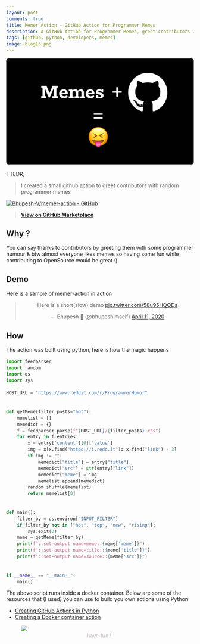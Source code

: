 ```yaml
---
layout: post
comments: true
title: Memer Action - GitHub Action for Programmer Memes
description: A GitHub Action for Programmer Memes, greet contributors with some programmer humor ;)
tags: [github, python, developers, memes]
image: blog13.png
---
```

![blog13](https://raw.githubusercontent.com/Bhupesh-V/Bhupesh-V.github.io/master/images/blog13.png)

TTLDR;
> I created a small github action to greet contributors with random programmer memes


[![Bhupesh-V/memer-action - GitHub](https://gh-card.dev/repos/Bhupesh-V/memer-action.svg)](https://github.com/Bhupesh-V/memer-action)

> **[View on GitHub Marketplace](https://github.com/marketplace/actions/memer-action)**

## Why ?
You can say thanks to contributors by greeting them with some programmer humour & btw almost everyone likes memes so having some fun while contributing to OpenSource would be great :)

## Demo
Here is a sample of memer-action in action

<div align="center">
<blockquote class="twitter-tweet"><p lang="en" dir="ltr">Here is a short(slow) demo <a href="https://t.co/58u95HQQDs">pic.twitter.com/58u95HQQDs</a></p>&mdash; Bhupesh 👾 (@bhupeshimself) <a href="https://twitter.com/bhupeshimself/status/1248954061442826242?ref_src=twsrc%5Etfw">April 11, 2020</a></blockquote> <script async src="https://platform.twitter.com/widgets.js" charset="utf-8"></script>
</div>

## How 
The action was built using python, here is how the magic happens
```python
import feedparser
import random
import os
import sys

HOST_URL = "https://www.reddit.com/r/ProgrammerHumor"


def getMeme(filter_posts="hot"):
    memelist = []
    memedict = {}
    f = feedparser.parse(f"{HOST_URL}/{filter_posts}.rss")
    for entry in f.entries:
        x = entry['content'][0]['value']
        img = x[x.find("https://i.redd.it"): x.find("link") - 3]
        if img != "":
            memedict["title"] = entry["title"]
            memedict["src"] = str(entry["link"])
            memedict["meme"] = img
            memelist.append(memedict)
        random.shuffle(memelist)
        return memelist[0]


def main():
    filter_by = os.environ["INPUT_FILTER"]
    if filter_by not in ["hot", "top", "new", "rising"]:
        sys.exit(0)
    meme = getMeme(filter_by)
    print(f"::set-output name=meme::{meme['meme']}")
    print(f"::set-output name=title::{meme['title']}")
    print(f"::set-output name=source::{meme['src']}")


if __name__ == "__main__":
    main()

```
The above script runs inside a docker container. Below are some of the resources that (I used) you can use to build you own actions using Python

- [Creating GitHub Actions in Python](https://www.jacobtomlinson.co.uk/posts/2019/creating-github-actions-in-python/)
- [Creating a Docker container action](https://help.github.com/en/actions/building-actions/creating-a-docker-container-action)

<figure>
<img src="https://media.giphy.com/media/mCRJDo24UvJMA/giphy.gif">
<figcaption style="color: #c7b9b9; text-align: center;"> have fun !! </figcaption>
</figure>

